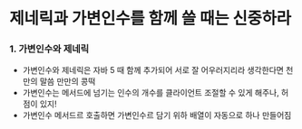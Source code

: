 # 제네릭과 가변인수를 함께 쓸 때는 신중하라

### 1. 가변인수와 제네릭

- 가변인수와 제네릭은 자바 5 때 함께 추가되어 서로 잘 어우러지리라 생각한다면 천만의 말씀 만만의 콩떡
- 가변인수는 메서드에 넘기는 인수의 개수를 클라이언트 조절할 수 있게 해주나, 허점이 있지!
- 가변인수 메서드르 호출하면 가변인수르 담기 위하 배열이 자동으로 하나 만들어짐 
